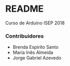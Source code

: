 # README #

Curso de Arduino ISEP 2018

### Contribuidores ###

* Brenda Espirito Santo
* Maria Inês Almeida
* Jorge Gabriel Azevedo